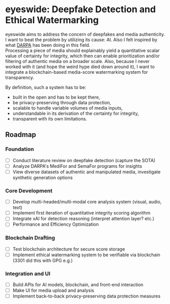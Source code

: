 # eyeswide: Deepfake Detection and Ethical Watermarking

eyeswide aims to address the concern of deepfakes and media authenticity. I want to beat the problem by utilizing its cause: AI. Also I felt inspired by what [DARPA](https://govciomedia.com/darpa-launches-new-programs-to-detect-falsified-media/) has been doing in this field.<br>
Processing a piece of media should explainably yield a quantitative scalar value of certainty for integrity, which then can enable prioritization and/or filtering of authentic media on a broader scale.
Also, because I never worked with it (and hope the weird hype died down around it), I want to integrate a blockchain-based media-score watermarking system for transparency.

By definition, such a system has to be:

- built in the open and has to be kept there,
- be privacy-preserving through data protection,
- scalable to handle variable volumes of media inputs,
- understandable in its derivation of the certainty for integrity,
- transparent with its own limitations.

## Roadmap

### Foundation
- [ ] Conduct literature review on deepfake detection (capture the SOTA)
- [ ] Analyze DARPA's MediFor and SemaFor programs for insights
- [ ] View diverse datasets of authentic and manipulated media, investigate synthetic generation options

### Core Development
- [ ] Develop multi-headed/multi-modal core analysis system (visual, audio, text)
- [ ] Implement first iteration of quantitative integrity scoring algorithm
- [ ] Integrate xAI for detection reasoning (interpret attention layer? etc.)
- [ ] Performance and Efficiency Optimization

### Blockchain Drafting
- [ ] Test blockchain architecture for secure score storage
- [ ] Implement ethical watermarking system to be verifiable via blockchain (3301 did this with GPG e.g.)

### Integration and UI
- [ ] Build APIs for AI models, blockchain, and front-end interaction
- [ ] Make UI for media upload and analysis
- [ ] Implement back-to-back privacy-preserving data protection measures
